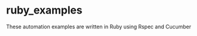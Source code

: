 ruby_examples
=============

These automation examples are written in Ruby using Rspec and Cucumber

